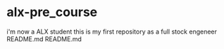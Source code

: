# alx-pre_course
i'm now a ALX student this is my first repository as a full stock engeneer
README.md
README.md
